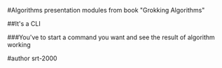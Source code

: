 #Algorithms presentation modules from book "Grokking Algorithms"

##It's a CLI 

###You've to start a command you want and see the result of algorithm working

#author srt-2000